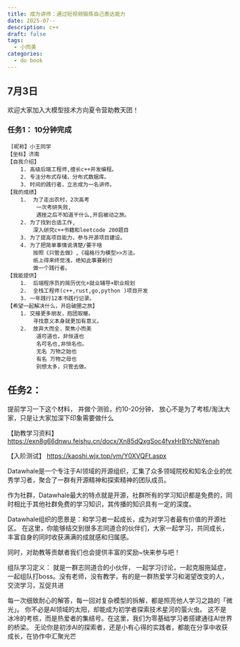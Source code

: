 ```yaml
---
title: 成为讲师：通过短视频锻炼自己表达能力
date: 2025-07--
description: c++
draft: false
tags:
  - 小而美
categories:
  - do book
---
```



## 7月3日

欢迎大家加入大模型技术方向夏令营助教天团！

### 任务1： 10分钟完成

```
 [昵称】小王同学
【坐标】济南
【自我介绍】
    1. 高级后端工程师,擅长c++并发编程。
    2. 专注分布式存储，分布式数据库。
    3. 时间的践行者，立志成为一名讲师。
【我的成绩】
    1.  为了走出农村，2次高考
         一次考研失败,
         遇挫之后不知道干什么,开启被动之旅。
    2. 为了找到合适工作,   
        深入研究c++书籍和leetcode 200题目
    3. 为了提高项目能力，参与开源项目建设。
    4. 为了把简单事情说清楚/要干啥
        按照《只管去做》,《福格行为模型>>方法。
        纸上得来终觉浅，绝知此事要躬行
        做一个践行者。
【我能提供】
    1.  后端程序员的简历优化+就业辅导+职业规划
    2.  全栈工程师(c++,rust,go,python )项目开发
    3. 一年践行12本书践行记录。
【希望一起解决什么，开启破圈之旅】
    1. 交接更多朋友，抱团取暖。
        寻找意义本身就更加有意义。
    2.  放弃大而全，聚焦小而美
         道可道也，非恒道也 
         名可名也,非恒名也。
         无名 万物之始也
         有名 万物之母也
         别想太多，只管去做。
```

## 任务2：

提前学习一下这个材料，
并做个测验，约10-20分钟，
放心不是为了考核/淘汰大家，只是让大家加深下印象需要做什么

【助教学习资料】https://exn8g66dnwu.feishu.cn/docx/Xn85dQxgSoc4fvxHrBYcNbYenah

【入阶测试】
https://kaoshi.wjx.top/vm/Y0XVQFt.aspx


Datawhale是一个专注于AI领域的开源组织，汇集了众多领域院校和知名企业的优秀学习者，聚合了一群有开源精神和探索精神的团队成员。

作为社群，Datawhale最大的特点就是开源，社群所有的学习知识都是免费的，同时相比于其他社群免费的学习知识，其传播的知识具有一定的深度。

Datawhale组织的愿景是：和学习者一起成长，成为对学习者最有价值的开源社区。
在这里，你能够结交到很多志同道合的伙伴们，大家一起学习，共同成长，丰富自身的同时收获满满的成就感和归属感。

同时，对助教等贡献者我们也会提供丰富的奖励~快来参与吧！

组队学习定义：
就是一群志同道合的小伙伴，
一起学习讨论，一起克服拖延症，
一起组队打boss。没有老师，没有教学，有的是一群热爱学习和渴望改变的人，
交流学习，互促共进


每一次细致耐心的解答，每一回对复杂模型的拆解，都是照亮他人学习之路的「微光」。
你不必是AI领域的太阳，却能成为初学者探索技术星河的萤火虫。
这不是冰冷的考核，而是热爱者的集结号。在这里，我们为零基础学习者搭建通往AI世界的桥梁。
无论你是初涉AI的探索者，还是小有心得的实践者，都能在分享中收获成长，在协作中汇聚光芒
